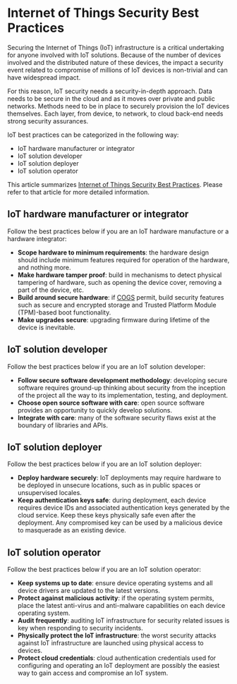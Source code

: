 <properties
   pageTitle="Internet of Things Security Best Practices | Microsoft Azure"
   description="The article provides a curated list of Microsoft Internet of Things Security Best Practices and general recommendations."
   services="security"
   documentationCenter="na"
   authors="TomShinder"
   manager="StevenPo"
   editor="TomSh"/>

<tags
   ms.service="security"
   ms.devlang="na"
   ms.topic="article"
   ms.tgt_pltfrm="na"
   ms.workload="na"
   ms.date="10/25/2016"
   ms.author="yurid"/>

# Internet of Things Security Best Practices

Securing the Internet of Things (IoT) infrastructure is a critical undertaking for anyone involved with IoT solutions. Because of the number of devices involved and the distributed nature of these devices, the impact a security event related to compromise of millions of IoT devices is non-trivial and can have widespread impact.

For this reason, IoT security needs a security-in-depth approach. Data needs to be secure in the cloud and as it moves over private and public networks. Methods need to be in place to securely provision the IoT devices themselves. Each layer, from device, to network, to cloud back-end needs strong security assurances.

IoT best practices can be categorized in the following way:

- IoT hardware manufacturer or integrator
- IoT solution developer
- IoT solution deployer
- IoT solution operator

This article summarizes [Internet of Things Security Best Practices](../iot-suite/iot-security-best-practices.md). Please refer to that article for more detailed information.

## IoT hardware manufacturer or integrator

Follow the best practices below if you are an IoT hardware manufacture or a hardware integrator:

- **Scope hardware to minimum requirements**: the hardware design should include minimum features required for operation of the hardware, and nothing more. 
- **Make hardware tamper proof**: build in mechanisms to detect physical tampering of hardware, such as opening the device cover, removing a part of the device, etc. 
- **Build around secure hardware**: if [COGS](https://en.wikipedia.org/wiki/Cost_of_goods_sold) permit, build security features such as secure and encrypted storage and Trusted Platform Module (TPM)-based boot functionality.
- **Make upgrades secure**: upgrading firmware during lifetime of the device is inevitable.

## IoT solution developer

Follow the best practices below if you are an IoT solution developer:

- **Follow secure software development methodology**: developing secure software requires ground-up thinking about security from the inception of the project all the way to its implementation, testing, and deployment.
- **Choose open source software with care**: open source software provides an opportunity to quickly develop solutions.
- **Integrate with care**: many of the software security flaws exist at the boundary of libraries and APIs. 

## IoT solution deployer

Follow the best practices below if you are an IoT solution deployer:

- **Deploy hardware securely**: IoT deployments may require hardware to be deployed in unsecure locations, such as in public spaces or unsupervised locales.
- **Keep authentication keys safe**: during deployment, each device requires device IDs and associated authentication keys generated by the cloud service. Keep these keys physically safe even after the deployment. Any compromised key can be used by a malicious device to masquerade as an existing device.

## IoT solution operator

Follow the best practices below if you are an IoT solution operator:

- **Keep systems up to date**: ensure device operating systems and all device drivers are updated to the latest versions. 
- **Protect against malicious activity**: if the operating system permits, place the latest anti-virus and anti-malware capabilities on each device operating system. 
- **Audit frequently**: auditing IoT infrastructure for security related issues is key when responding to security incidents.
- **Physically protect the IoT infrastructure**: the worst security attacks against IoT infrastructure are launched using physical access to devices.
- **Protect cloud credentials**: cloud authentication credentials used for configuring and operating an IoT deployment are possibly the easiest way to gain access and compromise an IoT system. 
